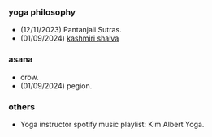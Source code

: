### yoga philosophy
- (12/11/2023) Pantanjali Sutras.
- (01/09/2024) [kashmiri shaiva](https://iep.utm.edu/kashmiri/)

### asana
- crow.
- (01/09/2024) pegion.

### others
- Yoga instructor spotify music playlist: Kim Albert Yoga.
